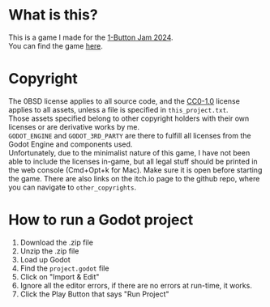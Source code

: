 # What is this?

This is a game I made for the [1-Button Jam 2024](https://itch.io/jam/1-button-jam-2024).  
You can find the game [here](https://christmas-missionary.itch.io/ball-game).  

# Copyright  

The 0BSD license applies to all source code, and the [CC0-1.0](https://creativecommons.org/publicdomain/zero/1.0/deed.en) license applies to all assets, unless a file is specified in `this_project.txt`.  
Those assets specified belong to other copyright holders with their own licenses or are derivative works by me.  
`GODOT_ENGINE` and `GODOT_3RD_PARTY` are there to fulfill all licenses from the Godot Engine and components used.  
Unfortunately, due to the minimalist nature of this game, I have not been able to include the licenses in-game, but all legal stuff should be printed in the web console (Cmd+Opt+k for Mac). Make sure it is open before starting the game.
There are also links on the itch.io page to the github repo, where you can navigate to `other_copyrights`.

# How to run a Godot project
1. Download the .zip file
2. Unzip the .zip file
3. Load up Godot
4. Find the `project.godot` file 
5. Click on "Import & Edit"
6. Ignore all the editor errors, if there are no errors at run-time, it works.
7. Click the Play Button that says "Run Project"

